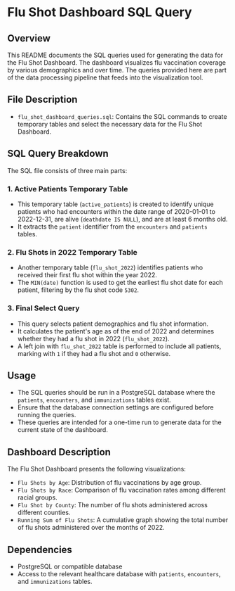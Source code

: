 # Flu Shot Dashboard SQL Query

## Overview
This README documents the SQL queries used for generating the data for the Flu Shot Dashboard. The dashboard visualizes flu vaccination coverage by various demographics and over time. The queries provided here are part of the data processing pipeline that feeds into the visualization tool.

## File Description
- `flu_shot_dashboard_queries.sql`: Contains the SQL commands to create temporary tables and select the necessary data for the Flu Shot Dashboard.

## SQL Query Breakdown
The SQL file consists of three main parts:

### 1. Active Patients Temporary Table
- This temporary table (`active_patients`) is created to identify unique patients who had encounters within the date range of 2020-01-01 to 2022-12-31, are alive (`deathdate IS NULL`), and are at least 6 months old.
- It extracts the `patient` identifier from the `encounters` and `patients` tables.

### 2. Flu Shots in 2022 Temporary Table
- Another temporary table (`flu_shot_2022`) identifies patients who received their first flu shot within the year 2022.
- The `MIN(date)` function is used to get the earliest flu shot date for each patient, filtering by the flu shot code `5302`.

### 3. Final Select Query
- This query selects patient demographics and flu shot information.
- It calculates the patient's age as of the end of 2022 and determines whether they had a flu shot in 2022 (`flu_shot_2022`).
- A left join with `flu_shot_2022` table is performed to include all patients, marking with `1` if they had a flu shot and `0` otherwise.

## Usage
- The SQL queries should be run in a PostgreSQL database where the `patients`, `encounters`, and `immunizations` tables exist.
- Ensure that the database connection settings are configured before running the queries.
- These queries are intended for a one-time run to generate data for the current state of the dashboard.

## Dashboard Description
The Flu Shot Dashboard presents the following visualizations:
- `Flu Shots by Age`: Distribution of flu vaccinations by age group.
- `Flu Shots by Race`: Comparison of flu vaccination rates among different racial groups.
- `Flu Shot by County`: The number of flu shots administered across different counties.
- `Running Sum of Flu Shots`: A cumulative graph showing the total number of flu shots administered over the months of 2022.

## Dependencies
- PostgreSQL or compatible database
- Access to the relevant healthcare database with `patients`, `encounters`, and `immunizations` tables.

